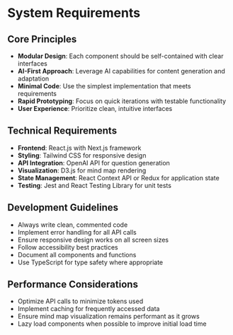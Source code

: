 # System Requirements

## Core Principles

- **Modular Design**: Each component should be self-contained with clear interfaces
- **AI-First Approach**: Leverage AI capabilities for content generation and adaptation
- **Minimal Code**: Use the simplest implementation that meets requirements
- **Rapid Prototyping**: Focus on quick iterations with testable functionality
- **User Experience**: Prioritize clean, intuitive interfaces

## Technical Requirements

- **Frontend**: React.js with Next.js framework
- **Styling**: Tailwind CSS for responsive design
- **API Integration**: OpenAI API for question generation
- **Visualization**: D3.js for mind map rendering
- **State Management**: React Context API or Redux for application state
- **Testing**: Jest and React Testing Library for unit tests

## Development Guidelines

- Always write clean, commented code
- Implement error handling for all API calls
- Ensure responsive design works on all screen sizes
- Follow accessibility best practices
- Document all components and functions
- Use TypeScript for type safety where appropriate

## Performance Considerations

- Optimize API calls to minimize tokens used
- Implement caching for frequently accessed data
- Ensure mind map visualization remains performant as it grows
- Lazy load components when possible to improve initial load time
